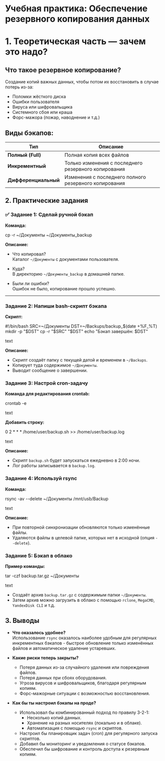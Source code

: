 # Учебная практика: Обеспечение резервного копирования данных
# 1. Теоретическая часть — зачем это надо?
## Что такое резервное копирование?
Создание копий важных данных, чтобы потом их восстановить в случае потерь из-за:

* Поломки жёсткого диска
* Ошибки пользователя
* Вируса или шифровальщика
* Системного сбоя или краша
* Форс-мажора (пожар, наводнение и т.д.)
## Виды бэкапов:
| **Тип**          | **Описание**                                      |
|-------------------|---------------------------------------------------|
| **Полный (Full)** | Полная копия всех файлов                          |
| **Инкрементный**  | Только изменения с последнего резервного копирования |
| **Дифференциальный** | Изменения с последнего полного резервного копирования |

## 2. Практические задания

### ✅ Задание 1: Сделай ручной бэкап

**Команда:**

cp -r ~/Документы ~/Документы_backup

**Описание:**

- Что копировал?  
  Каталог `~/Документы` с документами пользователя.

- Куда?  
  В директорию `~/Документы_backup` в домашней папке.

- Были ли ошибки?  
  Ошибок не было, копирование прошло успешно.

---

### Задание 2: Напиши bash-скрипт бэкапа

**Скрипт:**

#!/bin/bash
SRC=~/Документы
DST=~/Backups/backup_$(date +%F_%T)
mkdir -p "$DST"
cp -r "$SRC" "$DST"
echo "Бэкап завершён: $DST"

text

**Описание:**

- Скрипт создаёт папку с текущей датой и временем в `~/Backups`.
- Копирует туда содержимое `~/Документы`.
- Выводит сообщение о завершении.


### Задание 3: Настрой cron-задачу

**Команда для редактирования crontab:**

crontab -e

text

**Добавить строку:**

0 2 * * * /home/user/backup.sh >> /home/user/backup.log

text

**Описание:**

- Скрипт `backup.sh` будет запускаться ежедневно в 2:00 ночи.
- Лог работы записывается в `backup.log`.

### Задание 4: Используй rsync

**Команда:**

rsync -av --delete ~/Документы /mnt/usb/Backup

text

**Описание:**

- При повторной синхронизации обновляются только изменённые файлы.
- Удаляются файлы в целевой папке, которых нет в исходной (опция `--delete`).

### Задание 5: Бэкап в облако

**Пример команды:**

tar -czf backup.tar.gz ~/Документы

text

- Создаёт архив `backup.tar.gz` с содержимым папки `~/Документы`.
- Затем архив можно загрузить в облако с помощью `rclone`, `MegaCMD`, `YandexDisk CLI` и т.д.

## 3. Выводы

- **Что оказалось удобнее?**  
  Использование `rsync` оказалось наиболее удобным для регулярных инкрементных бэкапов - быстрое обновление только изменённых файлов и автоматическое удаление устаревших.

- **Какие риски теперь закрыты?**  
  - Потеря данных из-за случайного удаления или повреждения файлов.  
  - Потеря данных при сбоях оборудования.  
  - Угроза вирусов и шифровальщиков, благодаря регулярным копиям.  
  - Форс-мажорные ситуации с возможностью восстановления.

- **Как бы ты настроил бэкапы на проде?**  
  - Использовал бы комбинированный подход по правилу 3-2-1:  
    - Несколько копий данных.  
    - Хранение на разных носителях (локально и в облаке).  
    - Автоматизация с помощью `rsync` и скриптов.  
  - Настроил бы планировщик задач (cron) для регулярного запуска скриптов.  
  - Добавил бы мониторинг и уведомления о статусе бэкапов.  
  - Обеспечил бы шифрование и контроль доступа к резервным копиям.